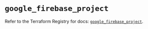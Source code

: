 # `google_firebase_project`

Refer to the Terraform Registry for docs: [`google_firebase_project`](https://registry.terraform.io/providers/hashicorp/google-beta/5.14.0/docs/resources/google_firebase_project).
